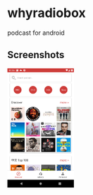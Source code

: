 # whyradiobox
podcast for android


## Screenshots
<img src="screenshot/home.png" width="30%"/>
<br></br>
